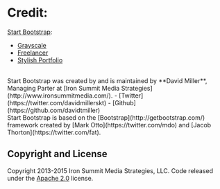 # Credit:
[Start Bootstrap](http://startbootstrap.com/):
- [Grayscale](http://startbootstrap.com/template-overviews/grayscale/)
- [Freelancer](https://startbootstrap.com/template-overviews/freelancer/)
- [Stylish Portfolio](https://startbootstrap.com/template-overviews/stylish-portfolio/)
<br>
Start Bootstrap was created by and is maintained by **David Miller**, Managing Parter at [Iron Summit Media Strategies](http://www.ironsummitmedia.com/).
- [Twitter](https://twitter.com/davidmillerskt)
- [Github](https://github.com/davidtmiller)
<br>
Start Bootstrap is based on the [Bootstrap](http://getbootstrap.com/) framework created by [Mark Otto](https://twitter.com/mdo) and [Jacob Thorton](https://twitter.com/fat).

## Copyright and License

Copyright 2013-2015 Iron Summit Media Strategies, LLC. Code released under the [Apache 2.0](https://github.com/IronSummitMedia/startbootstrap-grayscale/blob/gh-pages/LICENSE) license.